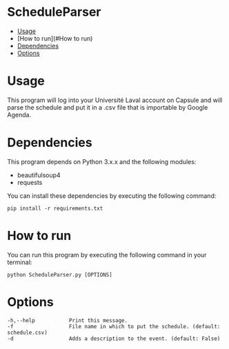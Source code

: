 ScheduleParser
==============
- [Usage](#Usage)
- [How to run](#How to run)
- [Dependencies](#Dependencies)
- [Options](#Options) 

# Usage

This program will log into your Université Laval account on Capsule and will parse the schedule and put it in a .csv file that is importable by Google Agenda.

# Dependencies

This program depends on Python 3.x.x and the following modules:
+ beautifulsoup4
+ requests

You can install these dependencies by executing the following command:
```
pip install -r requirements.txt
```

# How to run

You can run this program by executing the following command in your terminal:
```
python ScheduleParser.py [OPTIONS]
```

# Options
    -h,--help           Print this message.
    -f                  File name in which to put the schedule. (default: schedule.csv)
    -d                  Adds a description to the event. (default: False)
